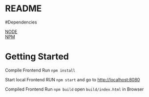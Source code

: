 # README

#Dependencies

[NODE](https://nodejs.org/en/)<br/>
[NPM](https://kitematic.com/)<br/>

# Getting Started

Compile Frontend
Run `npm install`

Start local Frontend
RUN `npm start` and go to [http://localhost:8080](http://localhost:8080)


Compiled Frontend
Run `npm build`
open `build/index.html` in Browser
